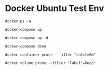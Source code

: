 # Docker Ubuntu Test Env

`docker ps -a`

`docker-compose up`

`docker-compose up -d`

`docker-compose down`

`docker container prune --filter "until=0m"`

`docker volume prune --filter "label!=keep"`
